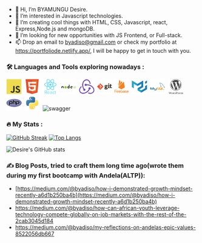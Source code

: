 - 👋 Hi, I’m BYAMUNGU Desire.
- 👀 I’m interested in Javascript technologies.
- 🌱 I’m creating cool things with HTML, CSS, Javascript, react, Express,Node.js and mongoDB.
- 💞️ I’m looking for new opportunities with JS Frontend, or Full-stack.
- 📫 Drop an email to byadiso@gmail.com or check my portfolio at https://portfoliode.netlify.app/, I will be happy to get in touch with you.


### :hammer_and_wrench: Languages and Tools exploring nowadays :
<div>
  <img src="https://github.com/devicons/devicon/blob/master/icons/javascript/javascript-original.svg" title="JavaScript" alt="JavaScript" width="40" height="40"/>&nbsp;
  <img src="https://github.com/devicons/devicon/blob/master/icons/html5/html5-original.svg" title="HTML5" alt="HTML" width="40" height="40"/>&nbsp;
  <img src="https://github.com/devicons/devicon/blob/master/icons/react/react-original-wordmark.svg" title="React" alt="React" width="40" height="40"/>&nbsp;  
  <img src="https://github.com/devicons/devicon/blob/master/icons/nodejs/nodejs-original-wordmark.svg" title="NodeJS" alt="NodeJS" width="40" height="40"/>&nbsp;
  <img src="https://github.com/devicons/devicon/blob/master/icons/redux/redux-original.svg" title="Redux" alt="Redux " width="40" height="40"/>&nbsp;
  <img src="https://github.com/devicons/devicon/blob/master/icons/git/git-original-wordmark.svg" title="Git" **alt="Git" width="40" height="40"/>
  <img src="https://github.com/devicons/devicon/blob/master/icons/firebase/firebase-plain-wordmark.svg" title="Firebase" alt="Firebase" width="40" height="40"/>&nbsp;
  <img src="https://github.com/devicons/devicon/blob/master/icons/materialui/materialui-original.svg" title="Material UI" alt="Material UI" width="40" height="40"/>&nbsp;
  <img src="https://github.com/devicons/devicon/blob/master/icons/mysql/mysql-original-wordmark.svg" title="MySQL"  alt="MySQL" width="40" height="40"/>&nbsp; 
   <img src="https://github.com/devicons/devicon/blob/master/icons/wordpress/wordpress-plain-wordmark.svg" title="WordPress"  alt="WordPress" width="40" height="40"/>&nbsp;
   <img src="https://github.com/devicons/devicon/blob/master/icons/php/php-original.svg" title="php"  alt="php" width="40" height="40"/>&nbsp;
   <img src="https://github.com/devicons/devicon/blob/master/icons/python/python-original.svg" title="python"  alt="python" width="40" height="40"/>&nbsp;
   <img src="https://github.com/devicons/devicon/blob/master/icons/swagger/sawgger" title="swagger"  alt="swagger" width="40" height="40"/>&nbsp;
  
</div>

### :fire: My Stats :

[![GitHub Streak](http://github-readme-streak-stats.herokuapp.com?user=Byadiso&theme=highcontrast)](https://git.io/streak-stats)
[![Top Langs](https://github-readme-stats.vercel.app/api/top-langs/?username=Byadiso&layout=compact&theme=vision-friendly-dark)](https://github.com/Byadiso/github-readme-stats)

![Desire's GitHub stats](https://github-readme-stats.vercel.app/api?username=Byadiso&show_icons=true&theme=radical)

### :writing_hand: Blog Posts, tried to craft them long time ago(wrote them during my first bootcamp with Andela(ALTP)):
<!-- BLOG-POST-LIST:START -->
- [https://medium.com/@byadiso/how-i-demonstrated-growth-mindset-recently-a6d1b250ba4b](https://medium.com/@byadiso/how-i-demonstrated-growth-mindset-recently-a6d1b250ba4b)
- https://medium.com/@byadiso/how-can-african-youth-leverage-technology-compete-globally-on-job-markets-with-the-rest-of-the-2cab3045d184
- https://medium.com/@byadiso/my-reflections-on-andelas-epic-values-8522056db667
<!-- BLOG-POST-LIST:END -->

<!---
Byadiso/Byadiso is a ✨ special ✨ repository because its `README.md` (this file) appears on your GitHub profile.
You can click the Preview link to take a look at your changes.
--->
